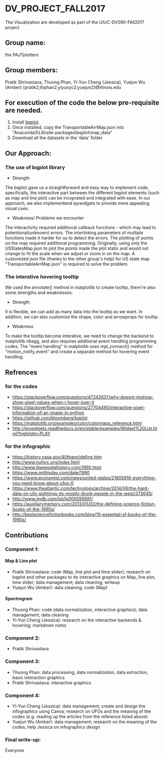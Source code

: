 # DV_PROJECT_FALL2017
The Visualization are  developed as part of the UIUC-DV590-FAll2017 project. 

## Group name: 
the PAJTplotters

## Group members: 
Pratik Shrivastava, Thuong Phan, Yi-Yun Cheng (Jessica), Yuejun Wu (Amber) 
{pratik2;thphan2;yiyunyc2;yuejun2}@illinois.edu

## For execution of the code the below pre-requisite are needed. 
1. Install [bqplot](https://github.com/bloomberg/bqplot). 
2. Once installed, copy the TransportableArrMap.json into "Anaconda3\Lib\site-packages\bqplot\map_data"
3. Download all the datasets in the 'data' folder 

## Our Approach:
### The use of bqplot library
- Strength

The bqplot gave us a straightforward and easy way to implement code, specifically, the interactive part between the different bqplot elements (such as map and line plot) can be incoprated and integrated with ease. In our approach, we also implementend ipywidgets to provide more appealing visual cues. 

- Weakness/ Problems we encounter

The interactivity required additional callback functions - which may lead to potentional(unknown) errors. The interlinking parameters of multiple functions made it harder for us to detect the errors. 
The plotting of points on the map required additional programming. Originally, using only the USStatesMap.json to plot the points made the plot static and would not change to fit the scale when we adjust or zoom in on the map. A customized json file (thanks to the other group's help) for US state map "TransportableArrMap.json" is required to solve the problem.

### The interative hovering tooltip
We used the annotate() method in matplotlib to create tooltip, there're also some strengths and weaknesses:

- Strength 

It is flexible, we can add as many data into the tooltip as we want. In addition, we can also customize the shape, color and arrowprops for tooltip. 

- Weakness

To make the tooltip become interative, we need to change the backend to matplotlib nbagg, and also requires additional event handling programming codes. The "event handling" in matplotlib uses mpl_connect() method for "motion_notify_event" and create a separate method for hovering event handling.


## Refrences
### for the codes

- https://stackoverflow.com/questions/47242637/why-doesnt-imshow-show-pixel-values-when-i-hover-over-it
- https://stackoverflow.com/questions/27704490/interactive-pixel-information-of-an-image-in-python
- https://github.com/bloomberg/bqplot
- https://matplotlib.org/examples/color/colormaps_reference.html
- http://ipywidgets.readthedocs.io/en/stable/examples/Widget%20List.html?highlight=PLAY

### for the infographic

- https://history.nasa.gov/40thann/define.htm
- http://www.nuforc.org/index.html
- http://www.thepeoplehistory.com/1990.html
- https://www.onthisday.com/date/1990
- https://www.economist.com/news/united-states/21605918-everything-you-need-know-about-ufos-0
- https://www.theatlantic.com/technology/archive/2014/06/the-hard-data-on-ufo-sightings-its-mostly-drunk-people-in-the-west/373645/
- http://www.imdb.com/list/ls000095891/
- https://auxiliarymemory.com/2013/05/02/the-defining-science-fiction-books-of-the-1990s/
- http://bestsciencefictionbooks.com/blog/10-essential-sf-books-of-the-1990s/


## Contributions
### Component 1: 
#### Map & Line plot
- Pratik Shrivastava: code (Map, line plot and time slider); research on bqplot and other packages to do interactive graphics on Map, line plot, time slider; data management; data cleaning; writeup 
- Yuejun Wu (Amber): data cleaning; code (Map) 

#### Spectrogram

- Thuong Phan: code (data normalization, interactive graphics); data management; data cleaning
- Yi-Yun Cheng (Jessica): research on the interactive backends & hovering; markdown notes

### Component 2:
- Pratik Shrivastava

### Component 3:
- Thuong Phan: data processing, data normalization, data extraction, basic interaction graphics
- Pratik Shrivastava: interactive graphics

### Component 4:
- Yi-Yun Cheng (Jessica): data management; create and design the infographics using Canva; research on UFOs and the meaning of the codes (e.g. reading up the articles from the reference listed above)
- Yuejun Wu (Amber): data management; research on the meaning of the codes; help Jessica on infographics design

### Final write-up: 
Everyone
